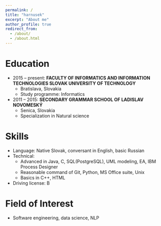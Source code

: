 ```yaml
---
permalink: /
title: "harnusek"
excerpt: "About me"
author_profile: true
redirect_from: 
  - /about/
  - /about.html
---
```


Education
======
* 2015 – present:    **FACULTY OF INFORMATICS AND INFORMATION TECHNOLOGIES SLOVAK UNIVERSITY OF TECHNOLOGY**
  * Bratislava, Slovakia
  * Study programme: Informatics
* 2011 – 2015:   **SECONDARY GRAMMAR SCHOOL OF LADISLAV NOVOMESKÝ**
  * Senica, Slovakia
  * Specialization in Natural science      
  
Skills
======
* Language: Native Slovak, conversant in English, basic Russian 
* Technical:
  * Advanced in Java, C, SQL(PostgreSQL), UML modeling, EA, IBM Process Designer
  * Reasonable command of Git, Python, MS Office suite, Unix
  * Basics in C++, HTML
* Driving license: B

Field of Interest
======
* Software engineering, data science, NLP

